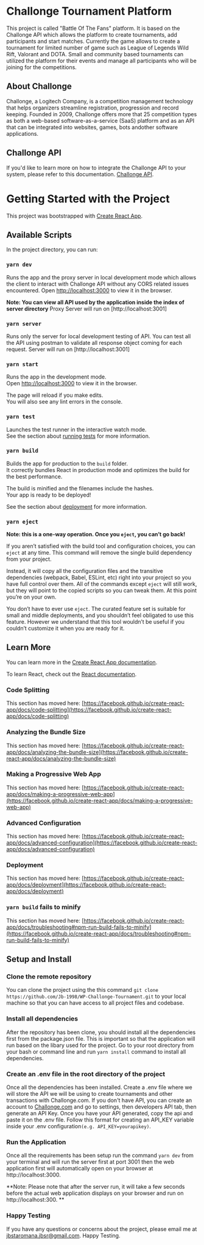 # Challonge Tournament Platform

This project is called "Battle Of The Fans" platform. It is based on the Challonge API which allows the platform to create tournaments, add participants and start matches. Currently the game allows to create a tournament for limited number of game such as League of Legends Wild Rift, Valorant and DOTA. Small and community based tournaments can utilized the platform for their events and manage all participants who will be joining for the competitions.

## About Challonge 

Challonge, a Logitech Company, is a competition management technology that helps organizers streamline registration, progression and record keeping. Founded in 2009, Challonge offers more that 25 competition types as both a web-based software-as-a-service (SaaS) platform and as an API that can be integrated into websites, games, bots andother software applications.

## Challonge API

If you'd like to learn more on how to integrate the Challonge API to your system, please refer to this documentation.
[Challonge API](https://api.challonge.com/v1).

# Getting Started with the Project

This project was bootstrapped with [Create React App](https://github.com/facebook/create-react-app).

## Available Scripts

In the project directory, you can run:

### `yarn dev`

Runs the app and the proxy server in local development mode which allows the client to interact with Challonge API without any CORS related issues encountered.
Open [http://localhost:3000](http://localhost:3000) to view it in the browser.

**Note: You can view all API used by the application inside the index of server directory**
Proxy Server will run on [http://localhost:3001]

### `yarn server`

Runs only the server for local development testing of API. You can test all the API using postman to validate all response object coming for each request. 
Server will run on [http://localhost:3001]

### `yarn start`

Runs the app in the development mode.\
Open [http://localhost:3000](http://localhost:3000) to view it in the browser.

The page will reload if you make edits.\
You will also see any lint errors in the console.

### `yarn test`

Launches the test runner in the interactive watch mode.\
See the section about [running tests](https://facebook.github.io/create-react-app/docs/running-tests) for more information.

### `yarn build`

Builds the app for production to the `build` folder.\
It correctly bundles React in production mode and optimizes the build for the best performance.

The build is minified and the filenames include the hashes.\
Your app is ready to be deployed!

See the section about [deployment](https://facebook.github.io/create-react-app/docs/deployment) for more information.

### `yarn eject`

**Note: this is a one-way operation. Once you `eject`, you can’t go back!**

If you aren’t satisfied with the build tool and configuration choices, you can `eject` at any time. This command will remove the single build dependency from your project.

Instead, it will copy all the configuration files and the transitive dependencies (webpack, Babel, ESLint, etc) right into your project so you have full control over them. All of the commands except `eject` will still work, but they will point to the copied scripts so you can tweak them. At this point you’re on your own.

You don’t have to ever use `eject`. The curated feature set is suitable for small and middle deployments, and you shouldn’t feel obligated to use this feature. However we understand that this tool wouldn’t be useful if you couldn’t customize it when you are ready for it.

## Learn More

You can learn more in the [Create React App documentation](https://facebook.github.io/create-react-app/docs/getting-started).

To learn React, check out the [React documentation](https://reactjs.org/).

### Code Splitting

This section has moved here: [https://facebook.github.io/create-react-app/docs/code-splitting](https://facebook.github.io/create-react-app/docs/code-splitting)

### Analyzing the Bundle Size

This section has moved here: [https://facebook.github.io/create-react-app/docs/analyzing-the-bundle-size](https://facebook.github.io/create-react-app/docs/analyzing-the-bundle-size)

### Making a Progressive Web App

This section has moved here: [https://facebook.github.io/create-react-app/docs/making-a-progressive-web-app](https://facebook.github.io/create-react-app/docs/making-a-progressive-web-app)

### Advanced Configuration

This section has moved here: [https://facebook.github.io/create-react-app/docs/advanced-configuration](https://facebook.github.io/create-react-app/docs/advanced-configuration)

### Deployment

This section has moved here: [https://facebook.github.io/create-react-app/docs/deployment](https://facebook.github.io/create-react-app/docs/deployment)

### `yarn build` fails to minify

This section has moved here: [https://facebook.github.io/create-react-app/docs/troubleshooting#npm-run-build-fails-to-minify](https://facebook.github.io/create-react-app/docs/troubleshooting#npm-run-build-fails-to-minify)

## Setup and Install

### Clone the remote repository

You can clone the project using the this command `git clone https://github.com/Jb-1998/WP-Challonge-Tournament.git` to your local machine so that you can have access to all project files and codebase.

### Install all dependencies 

After the repository has been clone, you should install all the dependencies first from the package.json file. This is important so that the application will run based on the libary used for the project. Go to your root directory from your bash or command line and run `yarn install` command to install all dependencies.

### Create an .env file in the root directory of the project

Once all the dependencies has been installed. Create a .env file where we will store the API we will be using to create tournaments and other transactions with Challonge.com. If you don't have API, you can create an account to [Challonge.com](https://challonge.com/) and go to settings, then developers API tab, then generate an API Key. Once you have your API generated, copy the api and paste it on the .env file. Follow this format for creating an API_KEY variable inside your .env configuration`(e.g. API_KEY=yourapikey)`.

### Run the Application

Once all the requirements has been setup run the command `yarn dev` from your terminal and will run the server first at port 3001 then the web application first will automatically open on your browser at http://localhost:3000. 

**Note: Please note that after the server run, it will take a few seconds before the actual web application displays on your browser and run on http://localhost:300. **

### Happy Testing

If you have any questions or concerns about the project, please email me at jbstaromana.jbsr@gmail.com. Happy Testing.

